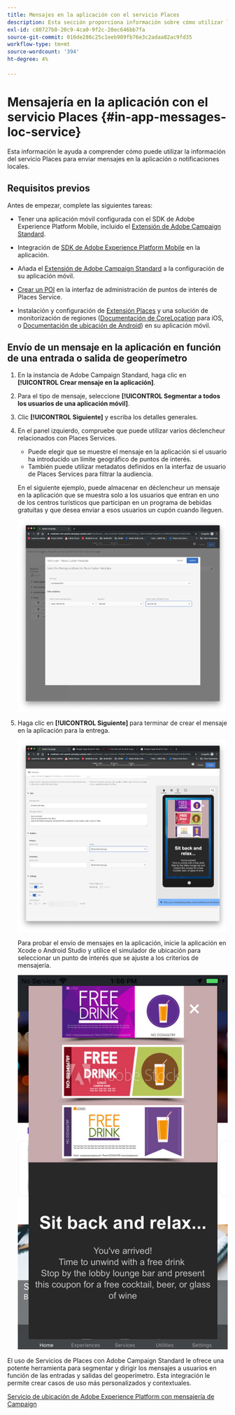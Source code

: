 ```yaml
---
title: Mensajes en la aplicación con el servicio Places
description: Esta sección proporciona información sobre cómo utilizar la mensajería push en Campaign Standard con mensajes en la aplicación en Campaign Standard.
exl-id: c80727b8-20c9-4ca0-9f2c-20ec646bb7fa
source-git-commit: 010de286c25c1eeb989fb76e3c2adaa82ac9fd35
workflow-type: tm+mt
source-wordcount: '394'
ht-degree: 4%

---
```


# Mensajería en la aplicación con el servicio Places {#in-app-messages-loc-service}

Esta información le ayuda a comprender cómo puede utilizar la información del servicio Places para enviar mensajes en la aplicación o notificaciones locales.

## Requisitos previos

Antes de empezar, complete las siguientes tareas:

* Tener una aplicación móvil configurada con el SDK de Adobe Experience Platform Mobile, incluido el [Extensión de Adobe Campaign Standard](https://aep-sdks.gitbook.io/docs/using-mobile-extensions/adobe-campaign-standard).

* Integración de [SDK de Adobe Experience Platform Mobile](https://aep-sdks.gitbook.io/docs/getting-started/get-the-sdk) en la aplicación.
* Añada el [Extensión de Adobe Campaign Standard](https://aep-sdks.gitbook.io/docs/using-mobile-extensions/adobe-campaign-standard) a la configuración de su aplicación móvil.

* [Crear un POI](/help/poi-mgmt-ui/create-a-poi-ui.md) en la interfaz de administración de puntos de interés de Places Service.

* Instalación y configuración de [Extensión Places](/help/places-ext-aep-sdks/places-extension/places-extension.md) y una solución de monitorización de regiones ([Documentación de CoreLocation](https://developer.apple.com/documentation/corelocation/monitoring_the_user_s_proximity_to_geographic_regions) para iOS, o [Documentación de ubicación de Android](https://developer.android.com/training/location/geofencing)) en su aplicación móvil.

## Envío de un mensaje en la aplicación en función de una entrada o salida de geoperímetro

1. En la instancia de Adobe Campaign Standard, haga clic en **[!UICONTROL Crear mensaje en la aplicación]**.
1. Para el tipo de mensaje, seleccione **[!UICONTROL Segmentar a todos los usuarios de una aplicación móvil]**.
1. Clic **[!UICONTROL Siguiente]** y escriba los detalles generales.
1. En el panel izquierdo, compruebe que puede utilizar varios déclencheur relacionados con Places Services.

   * Puede elegir que se muestre el mensaje en la aplicación si el usuario ha introducido un límite geográfico de puntos de interés.
   * También puede utilizar metadatos definidos en la interfaz de usuario de Places Services para filtrar la audiencia.

   En el siguiente ejemplo, puede almacenar en déclencheur un mensaje en la aplicación que se muestra solo a los usuarios que entran en uno de los centros turísticos que participan en un programa de bebidas gratuitas y que desea enviar a esos usuarios un cupón cuando lleguen.

   ![&quot;Metadatos de lugares de mensajes en la aplicación&quot;](/help/assets/last-entered-vacation.png)

1. Haga clic en **[!UICONTROL Siguiente]** para terminar de crear el mensaje en la aplicación para la entrega.

   ![&quot;crear un evento&quot;](/help/assets/prepare-ACS.png)

   Para probar el envío de mensajes en la aplicación, inicie la aplicación en Xcode o Android Studio y utilice el simulador de ubicación para seleccionar un punto de interés que se ajuste a los criterios de mensajería.

   ![&quot;cupón de bebida&quot;](/help/assets/drink-coupon-on-app.png)

El uso de Servicios de Places con Adobe Campaign Standard le ofrece una potente herramienta para segmentar y dirigir los mensajes a usuarios en función de las entradas y salidas del geoperímetro. Esta integración le permite crear casos de uso más personalizados y contextuales.

<!--I changed this embed to a link to pass validation. We should not link to youtube videos, so please upload this to MCP-->

[Servicio de ubicación de Adobe Experience Platform con mensajería de Campaign](https://www.youtube.com/watch?v=ikiTTQw9c-o)
